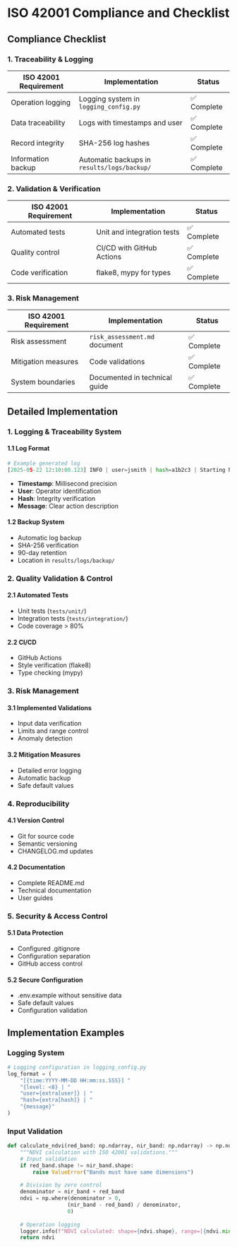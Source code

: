 # ISO 42001 Compliance and Checklist

## Compliance Checklist

### 1. Traceability & Logging

| ISO 42001 Requirement | Implementation | Status |
|-------------------|----------------|--------|
| Operation logging | Logging system in `logging_config.py` | ✅ Complete |
| Data traceability | Logs with timestamps and user | ✅ Complete |
| Record integrity | SHA-256 log hashes | ✅ Complete |
| Information backup | Automatic backups in `results/logs/backup/` | ✅ Complete |

### 2. Validation & Verification

| ISO 42001 Requirement | Implementation | Status |
|-------------------|----------------|--------|
| Automated tests | Unit and integration tests | ✅ Complete |
| Quality control | CI/CD with GitHub Actions | ✅ Complete |
| Code verification | flake8, mypy for types | ✅ Complete |

### 3. Risk Management

| ISO 42001 Requirement | Implementation | Status |
|-------------------|----------------|--------|
| Risk assessment | `risk_assessment.md` document | ✅ Complete |
| Mitigation measures | Code validations | ✅ Complete |
| System boundaries | Documented in technical guide | ✅ Complete |

## Detailed Implementation

### 1. Logging & Traceability System

#### 1.1 Log Format
```python
# Example generated log
[2025-05-22 12:10:00.123] INFO | user=jsmith | hash=a1b2c3 | Starting NDVI calculation
```

- **Timestamp**: Millisecond precision
- **User**: Operator identification
- **Hash**: Integrity verification
- **Message**: Clear action description

#### 1.2 Backup System
- Automatic log backup
- SHA-256 verification
- 90-day retention
- Location in `results/logs/backup/`

### 2. Quality Validation & Control

#### 2.1 Automated Tests
- Unit tests (`tests/unit/`)
- Integration tests (`tests/integration/`)
- Code coverage > 80%

#### 2.2 CI/CD
- GitHub Actions
- Style verification (flake8)
- Type checking (mypy)

### 3. Risk Management

#### 3.1 Implemented Validations
- Input data verification
- Limits and range control
- Anomaly detection

#### 3.2 Mitigation Measures
- Detailed error logging
- Automatic backup
- Safe default values

### 4. Reproducibility

#### 4.1 Version Control
- Git for source code
- Semantic versioning
- CHANGELOG.md updates

#### 4.2 Documentation
- Complete README.md
- Technical documentation
- User guides

### 5. Security & Access Control

#### 5.1 Data Protection
- Configured .gitignore
- Configuration separation
- GitHub access control

#### 5.2 Secure Configuration
- .env.example without sensitive data
- Safe default values
- Configuration validation

## Implementation Examples

### Logging System
```python
# Logging configuration in logging_config.py
log_format = (
    "[{time:YYYY-MM-DD HH:mm:ss.SSS}] "
    "{level: <8} | "
    "user={extra[user]} | "
    "hash={extra[hash]} | "
    "{message}"
)
```

### Input Validation
```python
def calculate_ndvi(red_band: np.ndarray, nir_band: np.ndarray) -> np.ndarray:
    """NDVI calculation with ISO 42001 validations."""
    # Input validation
    if red_band.shape != nir_band.shape:
        raise ValueError("Bands must have same dimensions")
    
    # Division by zero control
    denominator = nir_band + red_band
    ndvi = np.where(denominator > 0,
                   (nir_band - red_band) / denominator,
                   0)
    
    # Operation logging
    logger.info(f"NDVI calculated: shape={ndvi.shape}, range=[{ndvi.min():.2f}, {ndvi.max():.2f}]")
    return ndvi
```
